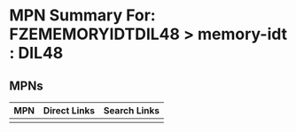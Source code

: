 



# MPN Summary For: FZEMEMORYIDTDIL48 > memory-idt : DIL48

## MPNs
  

|MPN|Direct Links|Search Links|
| :--- | :--- | :--- |
||||
